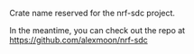Crate name reserved for the nrf-sdc project.

In the meantime, you can check out the repo at https://github.com/alexmoon/nrf-sdc
